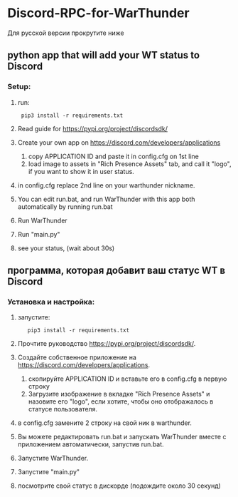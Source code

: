 # Discord-RPC-for-WarThunder

Для русской версии прокрутите ниже

## python app that will add your WT status to Discord

### Setup:

1. run:

        pip3 install -r requirements.txt

2. Read guide for https://pypi.org/project/discordsdk/
3. Create your own app on https://discord.com/developers/applications
   1. copy APPLICATION ID and paste it in config.cfg on 1st line
   2. load image to assets in "Rich Presence Assets" tab, and call it "logo", if you want to show it in user status.
4. in config.cfg replace 2nd line on your warthunder nickname.
5. You can edit run.bat, and run WarThunder with this app both automatically by running run.bat
6. Run WarThunder
7. Run "main.py"
8. see your status, (wait about 30s)


## программа, которая добавит ваш статус WT в Discord

### Установка и настройка:

1. запустите:

          pip3 install -r requirements.txt

2. Прочтите руководство  https://pypi.org/project/discordsdk/.
3. Создайте собственное приложение на https://discord.com/developers/applications.
     1. скопируйте APPLICATION ID и вставьте его в config.cfg в первую строку
     2. Загрузите изображение в вкладке "Rich Presence Assets" и назовите его "logo", если хотите, чтобы оно отображалось в статусе пользователя.
4. в config.cfg замените 2 строку на свой ник в warthunder.
5. Вы можете редактировать run.bat и запускать WarThunder вместе с приложением автоматически, запустив run.bat.
6. Запустите WarThunder.
7. Запустите "main.py"
8. посмотрите свой статус в дискорде (подождите около 30 секунд)